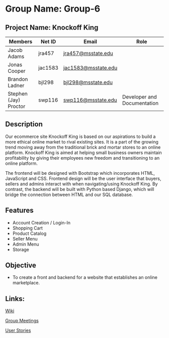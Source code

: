 # Group Name: Group-6
## Project Name: Knockoff King

| Members         | Net ID  | Email               | Role
| --------------- | ------- | ------------------- | ------------
| Jacob Adams     | jra457  | jra457@msstate.edu  | 
| Jonas Cooper    | jac1583 | jac1583@msstate.edu | 
| Brandon Ladner  | bjl298  | bjl298@msstate.edu  |
| Stephen (Jay) Proctor | swp116  | swp116@msstate.edu  | Developer and Documentation


## Description

Our ecommerce site Knockoff King is based on our aspirations to build a more ethical online market to rival existing sites. It is a part of the growing trend moving away from the traditional brick and mortar stores to an online platform. Knockoff King is aimed at helping small business owners maintain profitability by giving their employees new freedom and transitioning to an online platform.  

The frontend will be designed with Bootstrap which incorporates HTML, JavaScript and CSS. Frontend design will be the user interface that buyers, sellers and admins interact with when navigating/using Knockoff King. By contrast, the backend will be built with Python based Django, which will bridge the connection between HTML and our SQL database. 

## Features

* Account Creation / Login-In
* Shopping Cart
* Product Catalog
* Seller Menu
* Admin Menu
* Storage 

## Objective

* To create a front and backend for a website that establishes an online marketplace. 

## Links:
[Wiki](../../wiki)

[Group Meetings](../../wiki/Group-Meetings)

[User Stories](../../wiki/User-Stories)
